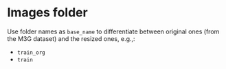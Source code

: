 # Images folder

Use folder names as `base_name` to differentiate between original ones (from the M3G dataset) and the resized ones, e.g.,:

- `train_org`
- `train`
